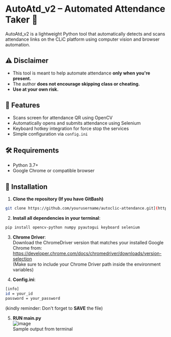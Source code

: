 # AutoAtd_v2 – Automated Attendance Taker 👀

AutoAtd_v2 is a lightweight Python tool that automatically detects and scans attendance links on the CLiC platform using computer vision and browser automation.

## ⚠️ Disclaimer
- This tool is meant to help automate attendance **only when you're present.**
- The author **does not encourage skipping class or cheating.**
- **Use at your own risk.**

## 🚀 Features
- Scans screen for attendance QR using OpenCV
- Automatically opens and submits attendance using Selenium
- Keyboard hotkey integration for force stop the services
- Simple configuration via `config.ini`

## 🛠 Requirements

- Python 3.7+
- Google Chrome or compatible browser

## 🧰 Installation

1. **Clone the repository (If you have GitBash)**
```bash
git clone https://github.com/yourusername/autoclic-attendance.git](https://github.com/kztan2004/AutoAtd_v2.git
```

2. **Install all dependencies in your terminal**:
```bash
pip install opencv-python numpy pyautogui keyboard selenium
```

3. **Chrome Driver**:<br>
Download the ChromeDriver version that matches your installed Google Chrome from:
https://developer.chrome.com/docs/chromedriver/downloads/version-selection <br>
(Make sure to include your Chrome Driver path inside the environment variables)

4. **Config.ini**:
```bash
[info]
id = your_id
password = your_password
```
(kindly reminder: Don't forget to **SAVE** the file)

5. **RUN main.py**<br>
![image](https://github.com/user-attachments/assets/aa4a051a-7e1d-4791-818f-6a0089374687)<br>
Sample output from terminal
